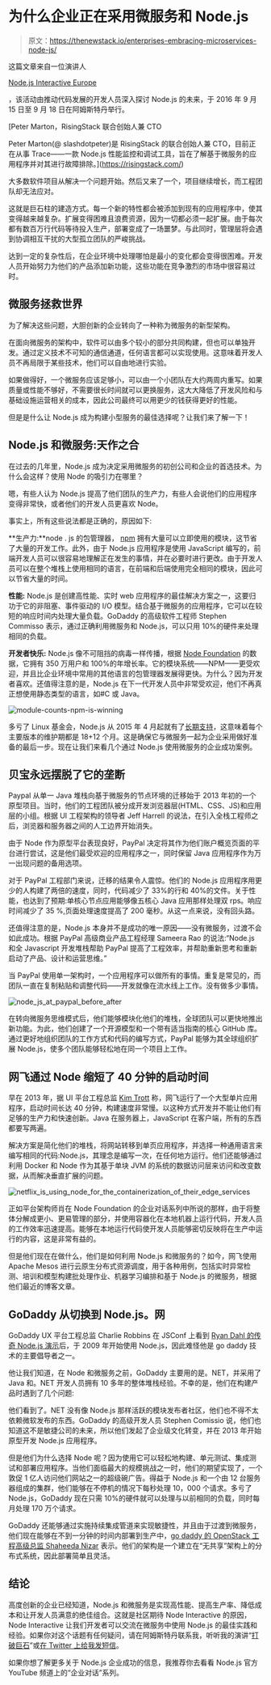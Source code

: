 # 为什么企业正在采用微服务和 Node.js

> 原文：<https://thenewstack.io/enterprises-embracing-microservices-node-js/>

这篇文章来自一位演讲人

[Node.js Interactive Europe](http://events.linuxfoundation.org/events/node-interactive-europe)

，该活动由推动代码发展的开发人员深入探讨 Node.js 的未来，于 2016 年 9 月 15 日至 9 月 18 日在阿姆斯特丹举行。

[](https://risingstack.com/)

 [Peter Marton，RisingStack 联合创始人兼 CTO

Peter Marton(@ slashdotpeter)是 RisingStack 的联合创始人兼 CTO，目前正在从事 Trace——一款 Node.js 性能监控和调试工具，旨在了解基于微服务的应用程序并对其进行故障排除。](https://risingstack.com/) [](https://risingstack.com/)

大多数软件项目从解决一个问题开始。然后又来了一个，项目继续增长，而工程团队却无法应对。

这就是巨石柱的建造方式。每一个新的特性都会被添加到现有的应用程序中，使其变得越来越复杂。扩展变得困难且浪费资源，因为一切都必须一起扩展。由于每次都有数百万行代码等待投入生产，部署变成了一场噩梦。与此同时，管理层将会遇到协调相互干扰的大型孤立团队的严峻挑战。

达到一定的复杂性后，在企业环境中处理哪怕是最小的变化都会变得很困难。开发人员开始努力为他们的产品添加新功能，这些功能在竞争激烈的市场中很容易过时。

## 微服务拯救世界

为了解决这些问题，大胆创新的企业转向了一种称为微服务的新型架构。

在面向微服务的架构中，软件可以由多个较小的部分共同构建，但也可以单独开发。通过定义技术不可知的通信通道，任何语言都可以实现使用。这意味着开发人员不再局限于某些技术，他们可以自由地进行实验。

如果做得好，一个微服务应该足够小，可以由一个小团队在大约两周内重写。如果质量或性能不够好，不需要很长时间就可以更换服务，这大大降低了开发风险和与基础设施运营相关的成本，因此公司最终可以用更少的钱获得更好的性能。

但是是什么让 Node.js 成为构建小型服务的最佳选择呢？让我们来了解一下！

## Node.js 和微服务:天作之合

在过去的几年里，Node.js 成为决定采用微服务的初创公司和企业的首选技术。为什么会这样？使用 Node 的吸引力在哪里？

嗯，有些人认为 Node.js 提高了他们团队的生产力，有些人会说他们的应用程序变得非常快，或者他们的开发人员更喜欢 Node。

事实上，所有这些说法都是正确的，原因如下:

**生产力:**node . js 的包管理器， [npm](http://npmjs.org/) 拥有大量可以立即使用的模块，这节省了大量的开发工作。此外，由于 Node.js 应用程序是使用 JavaScript 编写的，前端开发人员可以很容易地理解正在发生的事情，并在必要时进行更改。由于开发人员可以在整个堆栈上使用相同的语言，在前端和后端使用完全相同的模块，因此可以节省大量的时间。

**性能:** Node.js 是创建高性能、实时 web 应用程序的最佳解决方案之一，这要归功于它的非阻塞、事件驱动的 I/O 模型。结合基于微服务的应用程序，它可以在较短的响应时间内处理大量负载。GoDaddy 的高级软件工程师 Stephen Commisso 表示，通过正确利用微服务和 Node.js，可以只用 10%的硬件来处理相同的负载。

**开发者快乐:** Node.js 像不可阻挡的病毒一样传播，根据 [Node Foundation](https://nodejs.org/en/blog/announcements/nodejs-foundation-survey/) 的数据，它拥有 350 万用户和 100%的年增长率。它的模块系统——NPM——更受欢迎，并且比企业环境中常用的其他语言的包管理器发展得更快。为什么？因为开发者喜欢。还值得注意的是，Node.js 在下一代开发人员中非常受欢迎，他们不再真正想使用静态类型的语言，如#C 或 Java。

![module-counts-npm-is-winning](img/1082e318ecfaa4e7f3ad8f6119b00d77.png)

多亏了 Linux 基金会，Node.js 从 2015 年 4 月起就有了[长期支持](https://github.com/nodejs/LTS/)，这意味着每个主要版本的维护期都是 18+12 个月。这是确保它与微服务一起为企业采用做好准备的最后一步。现在让我们来看几个通过 Node.js 使用微服务的企业成功案例。

## 贝宝永远摆脱了它的垄断

Paypal 从单一 Java 堆栈向基于微服务的节点环境的迁移始于 2013 年初的一个原型项目。当时，他们的工程团队被分成开发浏览器层(HTML、CSS、JS)和应用层的小组。根据 UI 工程架构的领导者 Jeff Harrell 的说法，在引入全栈工程师之后，浏览器和服务器之间的人工边界开始消失。

由于 Node 作为原型平台表现良好，PayPal 决定将其作为他们账户概览页面的平台进行尝试，这是他们最受欢迎的应用程序之一，同时保留 Java 应用程序作为万一出现问题的备用选项。

对于 PayPal 工程部门来说，迁移的结果令人震惊。他们的 Node.js 应用程序用更少的人构建了两倍的速度，同时，代码减少了 33%的行和 40%的文件。关于性能，也达到了预期:单核心节点应用能够像五核心 Java 应用那样处理双 rps。响应时间减少了 35 %,页面处理速度提高了 200 毫秒。从这一点来说，没有回头路。

还值得注意的是，Node.js 本身并不是成功的唯一原因——没有微服务，过渡不会如此成功。根据 PayPal 高级商业产品工程经理 Sameera Rao 的说法:“Node.js 和全 Javascript 开发堆栈帮助 PayPal 提高了工程效率，并帮助重新思考和重新启动了产品、设计和运营思维。”

当 PayPal 使用单一架构时，一个应用程序可以做所有的事情。重复是常见的，而团队一直在复制粘贴和调整代码——开发就像在流水线上工作。没有做多少事情。

![node_js_at_paypal_before_after](img/ed889d3505644961b4ad017644b9fee3.png)

在转向微服务思维模式后，他们能够模块化他们的堆栈，全球团队可以更快地推出新功能。为此，他们创建了一个开源模型和一个带有适当指南的核心 GitHub 库。通过更好地组织团队的工作方式和代码的编写方式，PayPal 能够为其全球组织扩展 Node.js，使多个团队能够轻松地在同一个项目上工作。

## 网飞通过 Node 缩短了 40 分钟的启动时间

早在 2013 年，据 UI 平台工程总监 [Kim Trott](https://www.youtube.com/watch?v=p74282nDMX8) 称，网飞运行了一个大型单片应用程序，启动时间长达 40 分钟，构建速度非常慢。以这种方式开发并不能让他们有足够的生产力和快速创新。Java 在服务器上，JavaScript 在客户端，所有的东西都要写两遍。

解决方案是简化他们的堆栈，将网站转移到单页应用程序，并选择一种通用语言来编写相同的代码:Node.js，其理念是编写一次，在任何地方运行。他们还能够通过利用 Docker 和 Node 作为其基于单块 JVM 的系统的数据访问层来访问和改变数据，从而解决垂直扩展的问题。

![netflix_is_using_node_for_the_containerization_of_their_edge_services](img/0fa4a0b797923e7c97a63ae39b7646ae.png)

正如平台架构师肖在 Node Foundation 的企业对话系列中所说的那样，由于将整体分解成更小、更易管理的部分，并使用容器化在本地机器上运行代码，开发人员的工作效率迅速提高。能够在本地运行代码使开发人员能够密切反映将在生产中运行的内容，这是非常有益的。

但是他们现在在做什么，他们是如何利用 Node.js 和微服务的？如今，网飞使用 Apache Mesos 进行云原生分布式资源调度，用于各种用例，包括实时异常检测、培训和模型构建批处理作业、机器学习编排和基于 Node.js 的微服务，根据他们最近的博客文章。

## GoDaddy 从切换到 Node.js。网

GoDaddy UX 平台工程总监 Charlie Robbins 在 JSConf 上看到 [Ryan Dahl 的传奇 Node.js 演示](https://www.youtube.com/watch?v=ztspvPYybIY)后，于 2009 年开始使用 Node.js，因此难怪他是 go daddy 技术的主要倡导者之一。

他让我们知道，在 Node 和微服务之前，GoDaddy 主要用的是。NET，并采用了 Java 和。NET 开发人员拥有 10 多年的整体堆栈经验。不幸的是，他们在构建产品时遇到了几个问题:

他们看到了。NET 没有像 Node.js 那样活跃的模块发布者社区，他们也不得不太依赖微软发布的东西。GoDaddy 的高级开发人员 Stephen Comissio 说，他们也知道这不是敏捷公司的未来，所以他们发起了企业级文化转变，并在 2013 年开始原型开发 Node.js 应用程序。

但是他们为什么选择 Node 呢？因为使用它可以轻松地构建、单元测试、集成测试和部署应用程序。当他们面临最大的规模挑战之一时，他们的期望实现了，一个敦促 1 亿人访问他们网站之一的超级碗广告。得益于 Node.js 和一个由 12 台服务器组成的集群，他们能够在不停机的情况下每秒处理 10，000 个请求。多亏了 Node.js，GoDaddy 现在只需 10%的硬件就可以处理与以前相同的负载，同时每月处理 170 万个请求。

GoDaddy 还能够通过实施持续集成管道来实现敏捷性，并且由于过渡到微服务，他们现在能够在不到一分钟的时间内部署到生产中，[go daddy 的 OpenStack 工程高级总监 Shaheeda Nizar](https://thenewstack.simplecast.com/episodes/86-how-godaddy-streamlines-provisioning-with-openstack-and-microservices) 表示。他们的架构是一个建立在“无共享”架构上的分布式系统，因此部署简单且灵活。

## 结论

高度创新的企业已经知道，Node.js 和微服务是实现高性能、提高生产率、降低成本和让开发人员满意的绝佳组合。这就是社区期待 Node Interactive 的原因，Node Interactive 让我们开发者可以交流在微服务中使用 Node.js 的最佳实践和经验。如果你对这个话题有任何疑问，请在阿姆斯特丹联系我，听听我的演讲“[打破巨石](https://eventmobi.com/nieu16/agenda/176233/928517)”或[在 Twitter 上给我发短信](https://twitter.com/slashdotpeter)。

如果你想了解更多关于 Node.js 企业成功的信息，我推荐你去看看 Node.js 官方 YouTube 频道上的“企业对话”系列。

<svg xmlns:xlink="http://www.w3.org/1999/xlink" viewBox="0 0 68 31" version="1.1"><title>Group</title> <desc>Created with Sketch.</desc></svg>